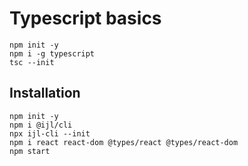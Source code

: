 # Typescript basics

```shell
npm init -y
npm i -g typescript
tsc --init
```

## Installation
```shell
npm init -y
npm i @ijl/cli
npx ijl-cli --init
npm i react react-dom @types/react @types/react-dom
npm start
```
